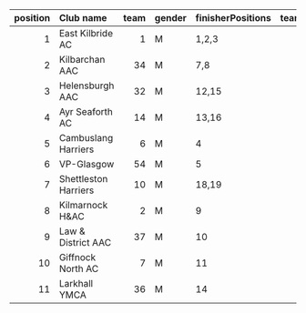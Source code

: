 |   position | Club name            |   team | gender   | finisherPositions   |   teamPoints |   penaltyPoints |   totalPoints |   totalFinishers | Website                              |
|-----------:|:---------------------|-------:|:---------|:--------------------|-------------:|----------------:|--------------:|-----------------:|:-------------------------------------|
|          1 | East Kilbride AC     |      1 | M        | 1,2,3               |            6 |               0 |             6 |                5 | http://www.ekac.org.uk/              |
|          2 | Kilbarchan AAC       |     34 | M        | 7,8                 |           15 |              29 |            44 |                2 | https://kilbarchanaac.org.uk/        |
|          3 | Helensburgh AAC      |     32 | M        | 12,15               |           27 |              29 |            56 |                2 | nan                                  |
|          4 | Ayr Seaforth AC      |     14 | M        | 13,16               |           29 |              29 |            58 |                2 | https://www.ayrseaforth.co.uk/       |
|          5 | Cambuslang Harriers  |      6 | M        | 4                   |            4 |              58 |            62 |                1 | https://cambuslangharriers.org/      |
|          6 | VP-Glasgow           |     54 | M        | 5                   |            5 |              58 |            63 |                1 | https://www.vp-glasgow.com           |
|          7 | Shettleston Harriers |     10 | M        | 18,19               |           37 |              29 |            66 |                2 | http://shettlestonharriers.org.uk/   |
|          8 | Kilmarnock H&AC      |      2 | M        | 9                   |            9 |              58 |            67 |                1 | http://www.kilmarnockharriers.com/   |
|          9 | Law & District AAC   |     37 | M        | 10                  |           10 |              58 |            68 |                1 | http://www.lawaac.co.uk/             |
|         10 | Giffnock North AC    |      7 | M        | 11                  |           11 |              58 |            69 |                1 | https://www.giffnocknorth.co.uk/     |
|         11 | Larkhall YMCA        |     36 | M        | 14                  |           14 |              58 |            72 |                1 | https://www.larkhallymcaharriers.org |